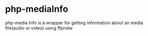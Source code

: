 # php-mediaInfo
php-media Info is a wrapper for getting information about an media file(audio or video) using ffprobe
